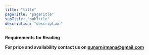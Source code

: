 ```yaml
---
title: "title"
pageTitle: "pageTitle"
subTitle: "subTitle"
description: "description"
---
```


**Requirements for Reading**

**For price and availability contact us on [punarnirmana@gmail.com](mailto://punarnirmana@gmail.com)**

